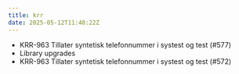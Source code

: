 ```yaml
---
title: krr
date: 2025-05-12T11:48:22Z
---
```

- KRR-963 Tillater syntetisk telefonnummer i systest og test (#577)
- Library upgrades
- KRR-963 Tillater syntetisk telefonnummer i systest og test (#572)

